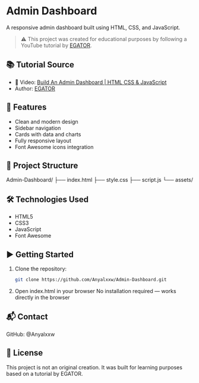 # Admin Dashboard

A responsive admin dashboard built using HTML, CSS, and JavaScript.

> ⚠️ This project was created for educational purposes by following a YouTube tutorial by [EGATOR](https://www.youtube.com/@EGATORTUTORIALS).

## 📚 Tutorial Source

- 🎥 Video: [Build An Admin Dashboard | HTML CSS & JavaScript](https://www.youtube.com/watch?v=BOF79TAIkYQ&ab_channel=EGATOR)
- Author: [EGATOR](https://www.youtube.com/@EGATORTUTORIALS)

## 🚀 Features

- Clean and modern design
- Sidebar navigation
- Cards with data and charts
- Fully responsive layout
- Font Awesome icons integration

## 📁 Project Structure

Admin-Dashboard/
├── index.html
├── style.css
├── script.js
└── assets/

## 🛠️ Technologies Used

- HTML5
- CSS3
- JavaScript
- Font Awesome

## ▶️ Getting Started

1. Clone the repository:
   ```bash
   git clone https://github.com/Anyalxxw/Admin-Dashboard.git
2. Open index.html in your browser
No installation required — works directly in the browser

## 📬 Contact
GitHub: @Anyalxxw

## 📃 License
This project is not an original creation. It was built for learning purposes based on a tutorial by EGATOR.
